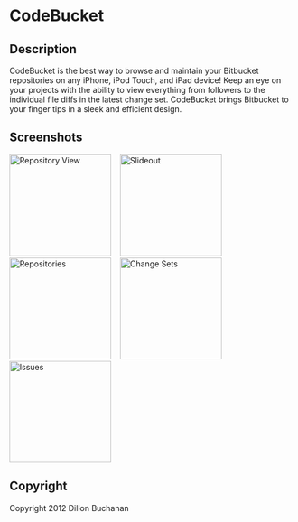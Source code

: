 CodeBucket
==================

Description
------------------
CodeBucket is the best way to browse and maintain your Bitbucket repositories on any iPhone, iPod Touch, and iPad device! Keep an eye on your projects with the ability to view everything from followers to the individual file diffs in the latest change set. CodeBucket brings Bitbucket to your finger tips in a sleek and efficient design.

Screenshots
------------------

<img alt="Repository View" src="https://raw.github.com/thedillonb/CodeBucket/master/Screenshots/RepositoryView.png" width="180">
&nbsp;&nbsp;
<img alt="Slideout" src="https://raw.github.com/thedillonb/CodeBucket/master/Screenshots/Slideout.png" width="180">
&nbsp;&nbsp;
<img alt="Repositories" src="https://raw.github.com/thedillonb/CodeBucket/master/Screenshots/Repositories.png" width="180">
&nbsp;&nbsp;
<img alt="Change Sets" src="https://raw.github.com/thedillonb/CodeBucket/master/Screenshots/ChangeSets.png" width="180">
&nbsp;&nbsp;
<img alt="Issues" src="https://raw.github.com/thedillonb/CodeBucket/master/Screenshots/Issues.png" width="180">



Copyright
-----------------
Copyright 2012 Dillon Buchanan
